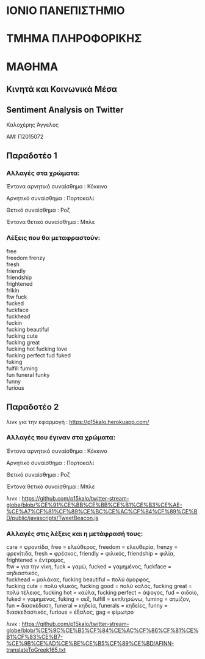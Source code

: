 # ΙΟΝΙΟ ΠΑΝΕΠΙΣΤΗΜΙΟ 

# ΤΜΗΜΑ ΠΛΗΡΟΦΟΡΙΚΗΣ 

# ΜΑΘΗΜΑ

## Κινητά και Κοινωνικά Μέσα

## Sentiment Analysis on Twitter

Καλοχέρης Άγγελος

ΑΜ: Π2015072

## Παραδοτέο 1


### Αλλαγές στα χρώματα:


Έντονα αρνητικό συναίσθημα : Κόκκινο

Αρνητικό συναίσθημα : Πορτοκαλί

Θετικό συναίσθημα : Ροζ

Έντονα θετικό συναίσθημα : Μπλε


### Λέξεις που θα μεταφραστούν: 



free	
freedom
frenzy	
fresh	
friendly	
friendship	
frightened	
frikin	
ftw	
fuck	
fucked	
fuckface	
fuckhead	
fuckin	
fucking beautiful	
fucking cute	
fucking great	
fucking hot	
fucking love	
fucking perfect	
fud	
fuked	
fuking	
fulfill	
fuming	
fun	
funeral	
funky	
funny	
furious	

## Παραδοτέο 2

λινκ για την εφαρμογή : https://p15kalo.herokuapp.com/

### Αλλαγές που έγιναν στα χρώματα:


Έντονα αρνητικό συναίσθημα : Κόκκινο

Αρνητικό συναίσθημα : Πορτοκαλί

Θετικό συναίσθημα : Ροζ

Έντονα θετικό συναίσθημα : Μπλε

λινκ : https://github.com/p15kalo/twitter-stream-globe/blob/%CE%91%CE%BB%CE%BB%CE%B1%CE%B3%CE%AE-%CE%A7%CF%81%CF%89%CE%BC%CE%AC%CF%84%CF%89%CE%BD/public/javascripts/TweetBeacon.js

### Αλλαγές στις λέξεις και η μετάφρασή τους: 

care = φροντίδα, 
free = ελεύθερος, 
freedom = ελευθερία, 
frenzy = φρενίτιδα, 
fresh = φρέσκος, 
friendly = φιλικός, 
friendship = φιλία, 
frightened = έντρομος, 	
ftw = για την νίκη, 
fuck = γαμώ, 
fucked	= γαμημένος, 
fuckface = αηδιαστικός, 	
fuckhead = μαλάκας, 
fucking beautiful = πολύ όμορφος, 	
fucking cute = πολύ γλυκός, 
fucking good = πολύ καλός, 
fucking great = πολύ τέλειος, 
fucking hot = καύλα, 
fucking perfect	= άψογος, 
fud = αιδοίο, 
fuked = γαμημένος, 
fuking = σεξ, 
fulfill	= εκπληρώνω, 
fuming	= ατμίζον, 
fun = διασκέδαση, 
funeral	= κηδεία, 
funerals = κηδείες,
funny = διασκεδαστικός, 
furious	= έξαλος, 
gag = φίμωτρο

λινκ : https://github.com/p15kalo/twitter-stream-globe/blob/%CE%9C%CE%B5%CF%84%CE%AC%CF%86%CF%81%CE%B1%CF%83%CE%B7-%CE%9B%CE%AD%CE%BE%CE%B5%CF%89%CE%BD/AFINN-translateToGreek165.txt
